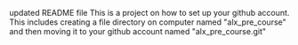 updated README file This is a project on how to set up your github account.
This includes creating a file directory on computer named "alx_pre_course" and then moving it to your github account named "alx_pre_course.git"
